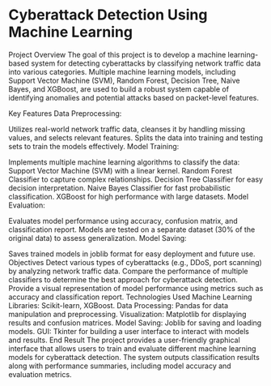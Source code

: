 # Cyberattack Detection Using Machine Learning
Project Overview
The goal of this project is to develop a machine learning-based system for detecting cyberattacks by classifying network traffic data into various categories. Multiple machine learning models, including Support Vector Machine (SVM), Random Forest, Decision Tree, Naive Bayes, and XGBoost, are used to build a robust system capable of identifying anomalies and potential attacks based on packet-level features.

Key Features
Data Preprocessing:

Utilizes real-world network traffic data, cleanses it by handling missing values, and selects relevant features.
Splits the data into training and testing sets to train the models effectively.
Model Training:

Implements multiple machine learning algorithms to classify the data:
Support Vector Machine (SVM) with a linear kernel.
Random Forest Classifier to capture complex relationships.
Decision Tree Classifier for easy decision interpretation.
Naive Bayes Classifier for fast probabilistic classification.
XGBoost for high performance with large datasets.
Model Evaluation:

Evaluates model performance using accuracy, confusion matrix, and classification report.
Models are tested on a separate dataset (30% of the original data) to assess generalization.
Model Saving:

Saves trained models in joblib format for easy deployment and future use.
Objectives
Detect various types of cyberattacks (e.g., DDoS, port scanning) by analyzing network traffic data.
Compare the performance of multiple classifiers to determine the best approach for cyberattack detection.
Provide a visual representation of model performance using metrics such as accuracy and classification report.
Technologies Used
Machine Learning Libraries: Scikit-learn, XGBoost.
Data Processing: Pandas for data manipulation and preprocessing.
Visualization: Matplotlib for displaying results and confusion matrices.
Model Saving: Joblib for saving and loading models.
GUI: Tkinter for building a user interface to interact with models and results.
End Result
The project provides a user-friendly graphical interface that allows users to train and evaluate different machine learning models for cyberattack detection. The system outputs classification results along with performance summaries, including model accuracy and evaluation metrics.
